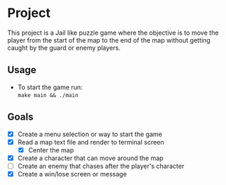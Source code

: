# Project

This project is a Jail like puzzle game where the objective is to move the player
from the start of the map to the end of the map without getting caught by the guard
or enemy players.

## Usage

* To start the game run:  
```make main && ./main```

## Goals
- [X] Create a menu selection or way to start the game
- [X] Read a map text file and render to terminal screen
  - [X] Center the map
- [X] Create a character that can move around the map
- [ ] Create an enemy that chases after the player's character
- [X] Create a win/lose screen or message
